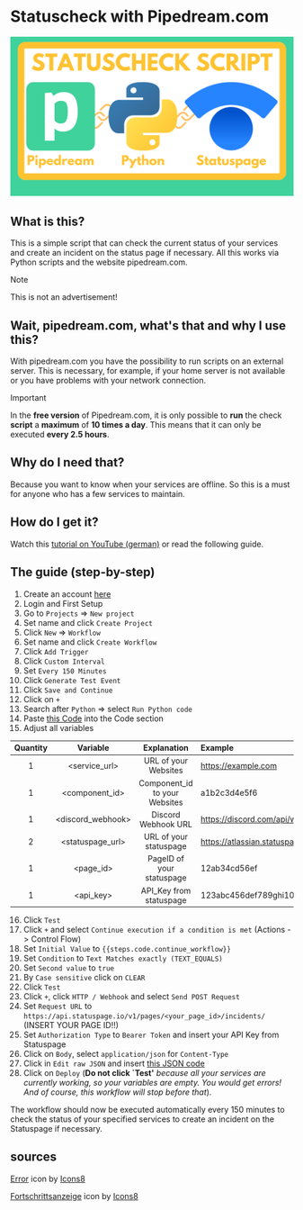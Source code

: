 # Statuscheck with Pipedream.com
![Error](https://github.com/EasyTecRepository/status_pipedream/blob/main/images/Thumbnail_GitHub.png?raw=true)

## What is this?
This is a simple script that can check the current status of your services and create an incident on the status page if necessary.
All this works via Python scripts and the website pipedream.com.

> [!NOTE]
> This is not an advertisement!

## Wait, pipedream.com, what's that and why I use this?
With pipedream.com you have the possibility to run scripts on an external server. This is necessary, for example, if your home server is not available or you have problems with your network connection.

> [!IMPORTANT]
> In the **free version** of Pipedream.com, it is only possible to **run** the check **script** a **maximum** of **10 times a day**. This means that it can only be executed **every 2.5 hours**.

## Why do I need that?
Because you want to know when your services are offline. So this is a must for anyone who has a few services to maintain.

## How do I get it?
Watch this [tutorial on YouTube (german)](https://youtube.com/EasyTec100) or read the following guide.

## The guide (step-by-step)
1. Create an account [here](https://pipedream.com/auth/signup)
2. Login and First Setup
3. Go to `Projects` => `New project`
4. Set name and click `Create Project`
5. Click `New` => `Workflow`
6. Set name and click `Create Workflow`
7. Click `Add Trigger`
8. Click `Custom Interval`
9. Set `Every 150 Minutes`
10. Click `Generate Test Event`
11. Click `Save and Continue`
12. Click on `+`
13. Search after `Python` => select `Run Python code`
14. Paste [this Code](pipedream_code_block.py) into the Code section
15. Adjust all variables

| Quantity | Variable          | Explanation                   | Example                                                                     |
| :------: | :---------------: | :---------------------------: | :-------------------------------------------------------------------------- |
| 1        | <service_url>     | URL of your Websites          | https://example.com                                                         |
| 1        | <component_id>    | Component_id to your Websites | a1b2c3d4e5f6                                                                |
| 1        | <discord_webhook> | Discord Webhook URL           | https://discord.com/api/webhooks/12345678910/ABCdEFG_hIJKlMNOp_QRsTUVw_XYz/ |
| 2        | <statuspage_url>  | URL of your statuspage        | https://atlassian.statuspage.io/                                            |
| 1        | <page_id>         | PageID of your statuspage     | 12ab34cd56ef                                                                |
| 1        | <api_key>         | API_Key from statuspage       | 123abc456def789ghi1011jkl1213mno                                            |

16. Click `Test`
17. Click `+` and select `Continue execution if a condition is met` (Actions -> Control Flow)
18. Set `Initial Value` to `{{steps.code.continue_workflow}}`
19. Set `Condition` to `Text Matches exactly (TEXT_EQUALS)`
20. Set `Second value` to `true`
21. By `Case sensitive` click on `CLEAR`
22. Click `Test`
23. Click `+`, click `HTTP / Webhook` and select `Send POST Request`
24. Set `Request URL` to `https://api.statuspage.io/v1/pages/<your_page_id>/incidents/` (INSERT YOUR PAGE ID!!)
25. Set `Authorization Type` to `Bearer Token` and insert your API Key from Statuspage
26. Click on `Body`, select `application/json` for `Content-Type`
27. Click in `Edit raw JSON` and insert [this JSON code](pipedream_create_incident.json)
28. Click on `Deploy` (**Do not click `Test'** *because all your services are currently working, so your variables are empty. You would get errors! And of course, this workflow will stop before that*).

The workflow should now be executed automatically every 150 minutes to check the status of your specified services to create an incident on the Statuspage if necessary.

## sources
[Error](https://icons8.com/icon/8122/error) icon by [Icons8](https://icons8.com)

[Fortschrittsanzeige](https://icons8.com/icon/108535/fortschrittsanzeige) icon by [Icons8](https://icons8.com)
